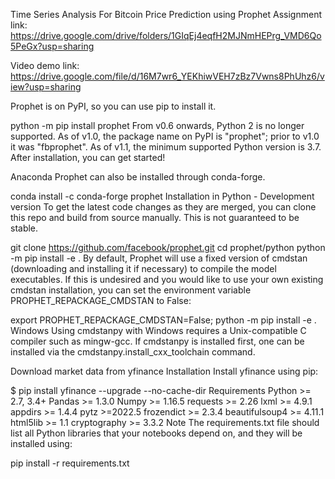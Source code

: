 Time Series Analysis For Bitcoin Price Prediction using Prophet
Assignment link: https://drive.google.com/drive/folders/1GIqEj4eqfH2MJNmHEPrg_VMD6Qo5PeGx?usp=sharing

Video demo link: https://drive.google.com/file/d/16M7wr6_YEKhiwVEH7zBz7Vwns8PhUhz6/view?usp=sharing

Prophet is on PyPI, so you can use pip to install it.

python -m pip install prophet
From v0.6 onwards, Python 2 is no longer supported.
As of v1.0, the package name on PyPI is "prophet"; prior to v1.0 it was "fbprophet".
As of v1.1, the minimum supported Python version is 3.7.
After installation, you can get started!

Anaconda
Prophet can also be installed through conda-forge.

conda install -c conda-forge prophet
Installation in Python - Development version
To get the latest code changes as they are merged, you can clone this repo and build from source manually. This is not guaranteed to be stable.

git clone https://github.com/facebook/prophet.git
cd prophet/python
python -m pip install -e .
By default, Prophet will use a fixed version of cmdstan (downloading and installing it if necessary) to compile the model executables. If this is undesired and you would like to use your own existing cmdstan installation, you can set the environment variable PROPHET_REPACKAGE_CMDSTAN to False:

export PROPHET_REPACKAGE_CMDSTAN=False; python -m pip install -e .
Windows
Using cmdstanpy with Windows requires a Unix-compatible C compiler such as mingw-gcc. If cmdstanpy is installed first, one can be installed via the cmdstanpy.install_cxx_toolchain command.

Download market data from yfinance
Installation
Install yfinance using pip:

$ pip install yfinance --upgrade --no-cache-dir
Requirements
Python >= 2.7, 3.4+
Pandas >= 1.3.0
Numpy >= 1.16.5
requests >= 2.26
lxml >= 4.9.1
appdirs >= 1.4.4
pytz >=2022.5
frozendict >= 2.3.4
beautifulsoup4 >= 4.11.1
html5lib >= 1.1
cryptography >= 3.3.2
Note
The requirements.txt file should list all Python libraries that your notebooks depend on, and they will be installed using:

pip install -r requirements.txt
